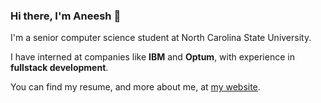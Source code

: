 ### Hi there, I'm Aneesh 👋 

I'm a senior computer science student at North Carolina State University.

I have interned at companies like **IBM** and **Optum**, with experience in **fullstack development**.

You can find my resume, and more about me, at [my website](https://www.aneeshsreedhara.com).

<!--
**sreedhara-aneesh/sreedhara-aneesh** is a ✨ _special_ ✨ repository because its `README.md` (this file) appears on your GitHub profile.

Here are some ideas to get you started:

- 🔭 I’m currently working on ...
- 🌱 I’m currently learning ...
- 👯 I’m looking to collaborate on ...
- 🤔 I’m looking for help with ...
- 💬 Ask me about ...
- 📫 How to reach me: ...
- 😄 Pronouns: ...
- ⚡ Fun fact: ...
-->
